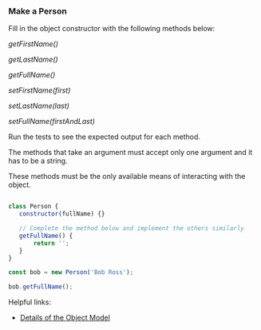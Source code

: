 ### Make a Person

Fill in the object constructor with the following methods below:

*getFirstName()*

*getLastName()*

*getFullName()*

*setFirstName(first)*

*setLastName(last)*

*setFullName(firstAndLast)*

Run the tests to see the expected output for each method.

The methods that take an argument must accept only one argument and it has to be a string.

These methods must be the only available means of interacting with the object.

```javascript

class Person {
   constructor(fullName) {}

   // Complete the method below and implement the others similarly
   getFullName() {
       return '';
   }
}

const bob = new Person('Bob Ross');

bob.getFullName();
```

Helpful links:
* [Details of the Object Model](https://developer.mozilla.org/en-US/docs/Web/JavaScript/Guide/Details_of_the_Object_Model)
